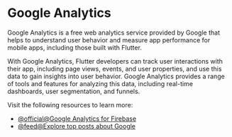 # Google Analytics

Google Analytics is a free web analytics service provided by Google that helps to understand user behavior and measure app performance for mobile apps, including those built with Flutter.

With Google Analytics, Flutter developers can track user interactions with their app, including page views, events, and user properties, and use this data to gain insights into user behavior. Google Analytics provides a range of tools and features for analyzing this data, including real-time dashboards, user segmentation, and funnels.

Visit the following resources to learn more:

- [@official@Google Analytics for Firebase](https://firebase.flutter.dev/docs/analytics/overview/)
- [@feed@Explore top posts about Google](https://app.daily.dev/tags/google?ref=roadmapsh)
